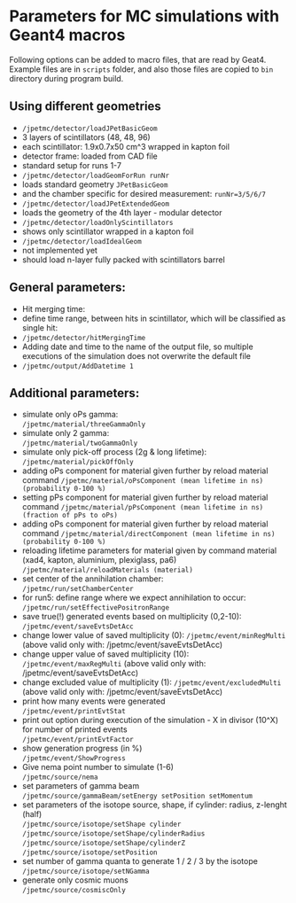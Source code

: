 # Parameters for MC simulations with Geant4 macros
Following options can be added to macro files, that are read by Geat4. Example files are in `scripts` folder, and also those files are copied to `bin` directory during program build.  

## Using different geometries  
* `/jpetmc/detector/loadJPetBasicGeom`  
 * 3 layers of scintillators (48, 48, 96)  
 * each scintillator: 1.9x0.7x50 cm^3 wrapped in kapton foil  
 * detector frame: loaded from CAD file  
 * standard setup for runs 1-7  
* `/jpetmc/detector/loadGeomForRun runNr`  
 * loads standard geometry `JPetBasicGeom`  
 * and the chamber specific for desired measurement: `runNr=3/5/6/7`  
* `/jpetmc/detector/loadJPetExtendedGeom`  
 * loads the geometry of the 4th layer - modular detector
* `/jpetmc/detector/loadOnlyScintillators`  
 * shows only scintillator wrapped in a kapton foil  
* `/jpetmc/detector/loadIdealGeom`  
 * not implemented yet  
 * should load n-layer fully packed with scintillators barrel  

## General parameters:  
* Hit merging time:  
 * define time range, between hits in scintillator, which will be classified as single hit:  
 * `/jpetmc/detector/hitMergingTime`  
* Adding date and time to the name of the output file, so multiple executions of the simulation does not overwrite the default file  
 * `/jpetmc/output/AddDatetime 1`  

## Additional parameters:
* simulate only oPs gamma:  
 `/jpetmc/material/threeGammaOnly`  
* simulate only 2 gamma:  
 `/jpetmc/material/twoGammaOnly`  
* simulate only pick-off process (2g & long lifetime):
 `/jpetmc/material/pickOffOnly`  
* adding oPs component for material given further by reload material command
 `/jpetmc/material/oPsComponent (mean lifetime in ns) (probability 0-100 %)`  
* setting pPs component for material given further by reload material command
 `/jpetmc/material/pPsComponent (mean lifetime in ns) (fraction of pPs to oPs)`  
* adding oPs component for material given further by reload material command
 `/jpetmc/material/directComponent (mean lifetime in ns) (probability 0-100 %)`  
* reloading lifetime parameters for material given by command material (xad4, kapton, aluminium, plexiglass, pa6)
 `/jpetmc/material/reloadMaterials (material)`  
* set center of the annihilation chamber:  
 `/jpetmc/run/setChamberCenter`  
* for run5: define range where we expect annihilation to occur:   
 `/jpetmc/run/setEffectivePositronRange`  
* save true(!) generated events based on multiplicity (0,2-10):  
 `/jpetmc/event/saveEvtsDetAcc`
* change lower value of saved multiplicity (0):
 `/jpetmc/event/minRegMulti`
  (above valid only with: /jpetmc/event/saveEvtsDetAcc)
* change upper value of saved multiplicity (10):
 `/jpetmc/event/maxRegMulti`
  (above valid only with: /jpetmc/event/saveEvtsDetAcc)
* change excluded value of multiplicity (1):
 `/jpetmc/event/excludedMulti`
  (above valid only with: /jpetmc/event/saveEvtsDetAcc)
* print how many events were generated  
 `/jpetmc/event/printEvtStat`  
* print out option during execution of the simulation - X in divisor (10^X) for number of printed events  
 `/jpetmc/event/printEvtFactor`  
* show generation progress (in %)  
 `/jpetmc/event/ShowProgress`  
* Give nema point number to simulate (1-6)  
 `/jpetmc/source/nema`  
* set parameters of gamma beam  
 `/jpetmc/source/gammaBeam/setEnergy setPosition setMomentum`  
* set parameters of the isotope source, shape, if cylinder: radius, z-lenght (half)  
 `/jpetmc/source/isotope/setShape cylinder`  
 `/jpetmc/source/isotope/setShape/cylinderRadius`  
 `/jpetmc/source/isotope/setShape/cylinderZ`  
 `/jpetmc/source/isotope/setPosition`  
* set number of gamma quanta to generate 1 / 2 / 3 by the isotope  
 `/jpetmc/source/isotope/setNGamma`  
* generate only cosmic muons  
 `/jpetmc/source/cosmiscOnly`  
